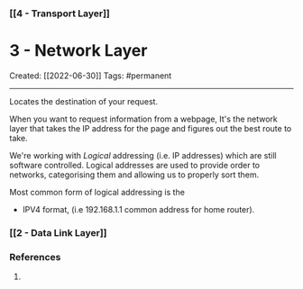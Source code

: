 ### [[4 - Transport Layer]]

# 3 - Network Layer
Created:  [[2022-06-30]]
Tags: #permanent 

--- 
Locates the destination of your request. 


When you want to request information from a webpage, 
It's the network layer that takes the IP address for the page and figures out the best route to take.


We're working with _Logical_ addressing (i.e. IP addresses) which are still software controlled. Logical addresses are used to provide order to networks, categorising them and allowing us to properly sort them. 


Most common form of logical addressing is the 
- IPV4 format, (i.e 192.168.1.1 common address for home router).



### [[2 - Data Link Layer]]












### References
1. 